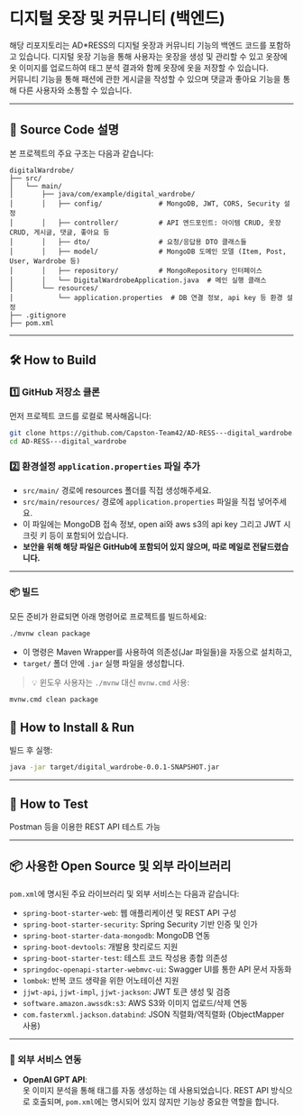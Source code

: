 # 디지털 옷장 및 커뮤니티 (백엔드)

해당 리포지토리는 AD*RESS의 디지털 옷장과 커뮤니티 기능의 백엔드 코드를 포함하고 있습니다.
디지털 옷장 기능을 통해 사용자는 옷장을 생성 및 관리할 수 있고 옷장에 옷 이미지를 업로드하여 태그 분석 결과와 함께 옷장에 옷을 저장할 수 있습니다. <br> 커뮤니티 기능을 통해 패션에 관한 게시글을 작성할 수 있으며 댓글과 좋아요 기능을 통해 다른 사용자와 소통할 수 있습니다.

---

## 📁 Source Code 설명

본 프로젝트의 주요 구조는 다음과 같습니다:

```
digitalWardrobe/
├── src/
│   └── main/
│       ├── java/com/example/digital_wardrobe/
│       │   ├── config/              # MongoDB, JWT, CORS, Security 설정
│       │   ├── controller/          # API 엔드포인트: 아이템 CRUD, 옷장CRUD, 게시글, 댓글, 좋아요 등
│       │   ├── dto/                 # 요청/응답용 DTO 클래스들
│       │   ├── model/               # MongoDB 도메인 모델 (Item, Post, User, Wardrobe 등)
│       │   ├── repository/          # MongoRepository 인터페이스
│       │   └── DigitalWardrobeApplication.java  # 메인 실행 클래스
│       └── resources/
│           └── application.properties  # DB 연결 정보, api key 등 환경 설정
├── .gitignore
├── pom.xml

```

---

## 🛠️ How to Build

### 1️⃣ GitHub 저장소 클론

먼저 프로젝트 코드를 로컬로 복사해옵니다:

```bash
git clone https://github.com/Capston-Team42/AD-RESS---digital_wardrobe.git
cd AD-RESS---digital_wardrobe
```

### 2️⃣ 환경설정 `application.properties` 파일 추가
- `src/main/` 경로에 resources 폴더를 직접 생성해주세요.
- `src/main/resources/` 경로에 `application.properties` 파일을 직접 넣어주세요.
- 이 파일에는 MongoDB 접속 정보, open ai와 aws s3의 api key 그리고 JWT 시크릿 키 등이 포함되어 있습니다.
- **보안을 위해 해당 파일은 GitHub에 포함되어 있지 않으며, 따로 메일로 전달드렸습니다.**

---

### 📦 빌드

모든 준비가 완료되면 아래 명령어로 프로젝트를 빌드하세요:

```bash
./mvnw clean package
```

- 이 명령은 Maven Wrapper를 사용하여 의존성(Jar 파일들)을 자동으로 설치하고,
- `target/` 폴더 안에 `.jar` 실행 파일을 생성합니다.

> 💡 윈도우 사용자는 `./mvnw` 대신 `mvnw.cmd` 사용:

```bash
mvnw.cmd clean package
```


## 🚀 How to Install & Run

빌드 후 실행:

```bash
java -jar target/digital_wardrobe-0.0.1-SNAPSHOT.jar
```

---

## 🧪 How to Test

 Postman 등을 이용한 REST API 테스트 가능


---

## 📦 사용한 Open Source 및 외부 라이브러리

`pom.xml`에 명시된 주요 라이브러리 및 외부 서비스는 다음과 같습니다:

- `spring-boot-starter-web`: 웹 애플리케이션 및 REST API 구성
- `spring-boot-starter-security`: Spring Security 기반 인증 및 인가
- `spring-boot-starter-data-mongodb`: MongoDB 연동
- `spring-boot-devtools`: 개발용 핫리로드 지원
- `spring-boot-starter-test`: 테스트 코드 작성용 종합 의존성
- `springdoc-openapi-starter-webmvc-ui`: Swagger UI를 통한 API 문서 자동화
- `lombok`: 반복 코드 생략을 위한 어노테이션 지원
- `jjwt-api`, `jjwt-impl`, `jjwt-jackson`: JWT 토큰 생성 및 검증
- `software.amazon.awssdk:s3`: AWS S3와 이미지 업로드/삭제 연동
- `com.fasterxml.jackson.databind`: JSON 직렬화/역직렬화 (ObjectMapper 사용)

---

### 🔗 외부 서비스 연동

- **OpenAI GPT API**:  
  옷 이미지 분석을 통해 태그를 자동 생성하는 데 사용되었습니다. REST API 방식으로 호출되며, `pom.xml`에는 명시되어 있지 않지만 기능상 중요한 역할을 합니다.

